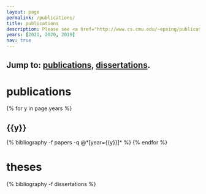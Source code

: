 ```yaml
---
layout: page
permalink: /publications/
title: publications
description: Please see <a href="http://www.cs.cmu.edu/~epxing/publications-2021.html"><u>here</u></a> for publications before 2016.
years: [2021, 2020, 2019]
nav: true
---
```


<div class="publications">
<h2>Jump to: <a href="#publications">publications</a>, <a href="#dissertations">dissertations</a>.</h2>

<h1 id="publications">publications</h1>
{% for y in page.years %}
  <h2 class="year">{{y}}</h2>
  {% bibliography -f papers -q @*[year={{y}}]* %}
{% endfor %}

<h1 class="year" id="dissertations">theses</h1>
{% bibliography -f dissertations %}

</div>
